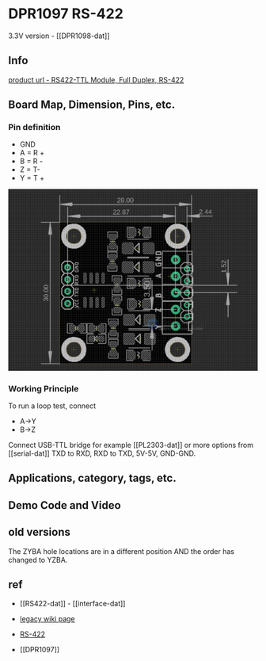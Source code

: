 
# DPR1097 RS-422

3.3V version - [[DPR1098-dat]]

## Info

[product url - RS422-TTL Module, Full Duplex, RS-422](https://www.electrodragon.com/product/rs422-ttl-module-full-duplex-rs-422/)

## Board Map, Dimension, Pins, etc.

### Pin definition

- GND 
- A = R +
- B = R -
- Z = T-
- Y = T +


![](2023-10-10-15-49-47.png)


### Working Principle 

To run a loop test, connect 

  - A->Y
  - B->Z
 
Connect USB-TTL bridge for example [[PL2303-dat]] or more options from [[serial-dat]] TXD to RXD, RXD to TXD, 5V-5V, GND-GND.


## Applications, category, tags, etc. 

## Demo Code and Video



## old versions 

The ZYBA hole locations are in a different position AND the order has changed to YZBA.



## ref 


- [[RS422-dat]] - [[interface-dat]]

- [legacy wiki page ](https://www.electrodragon.com/w/Category:Interface)
- [RS-422](https://w.electrodragon.com/w/RS-422)

- [[DPR1097]]


